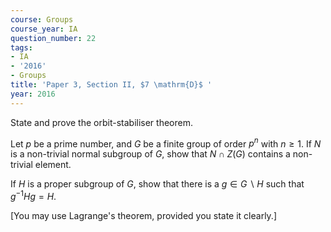 ```yaml
---
course: Groups
course_year: IA
question_number: 22
tags:
- IA
- '2016'
- Groups
title: 'Paper 3, Section II, $7 \mathrm{D}$ '
year: 2016
---
```




State and prove the orbit-stabiliser theorem.

Let $p$ be a prime number, and $G$ be a finite group of order $p^{n}$ with $n \geqslant 1$. If $N$ is a non-trivial normal subgroup of $G$, show that $N \cap Z(G)$ contains a non-trivial element.

If $H$ is a proper subgroup of $G$, show that there is a $g \in G \backslash H$ such that $g^{-1} H g=H$.

[You may use Lagrange's theorem, provided you state it clearly.]